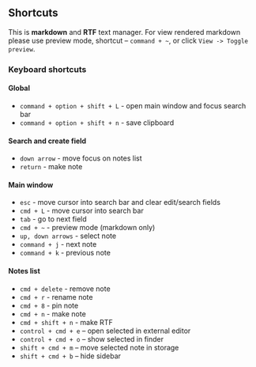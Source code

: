 ## Shortcuts

This is **markdown** and **RTF** text manager. For view rendered markdown please use preview mode, shortcut – ```command + ~```, or click ```View -> Toggle preview```.

### Keyboard shortcuts

#### Global

- `command + option + shift + L` - open main window and focus search bar
- `command + option + shift + n` - save clipboard

#### Search and create field

- `down arrow` - move focus on notes list
- `return` - make note

#### Main window

- `esc` - move cursor into search bar and clear edit/search fields
- `cmd + L` - move cursor into search bar
- `tab` - go to next field
- `cmd + ~` - preview mode (markdown only)
- `up, down arrows` - select note
- `command + j` - next note
- `command + k` - previous note

#### Notes list

- `cmd + delete` - remove note
- `cmd + r` - rename note
- `cmd + 8` - pin note
- `cmd + n` - make note
- `cmd + shift + n` - make RTF
- `control + cmd + e` – open selected in external editor
- `control + cmd + o` – show selected in finder
- `shift + cmd + m` – move selected note in storage
- `shift + cmd + b` – hide sidebar


